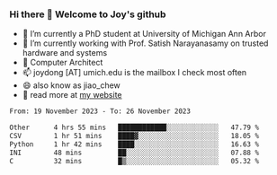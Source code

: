 ### Hi there 👋 Welcome to Joy's github

- 🔭 I’m currently a PhD student at University of Michigan Ann Arbor
- 🌱 I’m currently working with Prof. Satish Narayanasamy on trusted hardware and systems
- 👯 Computer Architect
- 📫 joydong [AT] umich.edu is the mailbox I check most often
- 😄 also know as jiao_chew
- 💬 read more at [my website](https://joydddd.github.io/)
<!--START_SECTION:waka-->

```txt
From: 19 November 2023 - To: 26 November 2023

Other      4 hrs 55 mins   ████████████░░░░░░░░░░░░░   47.79 %
CSV        1 hr 51 mins    ████▓░░░░░░░░░░░░░░░░░░░░   18.05 %
Python     1 hr 42 mins    ████░░░░░░░░░░░░░░░░░░░░░   16.63 %
INI        48 mins         ██░░░░░░░░░░░░░░░░░░░░░░░   07.88 %
C          32 mins         █▒░░░░░░░░░░░░░░░░░░░░░░░   05.32 %
```

<!--END_SECTION:waka-->
